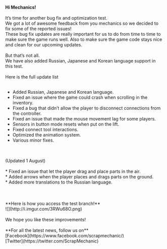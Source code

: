 **Hi Mechanics!**<br/>
<br/>
It’s time for another bug fix and optimization test.<br/>
We got a lot of awesome feedback from you mechanics so we decided to fix some of the reported issues! <br/>
These bug fix updates are really important for us to do from time to time to make sure the game runs well. Also to make sure the game code stays nice and clean for our upcoming updates. <br/>
<br/>
But that’s not all. <br/>
We have also added Russian, Japanese and Korean language support in this test. <br/>
<br/>
Here is the full update list<br/>
<br/>
* Added Russian, Japanese and Korean language. <br/>
* Fixed an issue where the game could crash when scrolling in the inventory.<br/>
* Fixed a bug that didn’t allow the player to disconnect connections from the controller.<br/>
* Fixed an issue that made the mouse movement lag for some players.<br/>
* Sensors in button mode resets when put on the lift.<br/>
* Fixed connect tool interactions.<br/>
* Optimized the animation system.<br/>
* Various minor fixes.<br/><br/>
<br/>
(Updated 1 August)<br/>
<br/>
* Fixed an issue that let the player drag and place parts in the air.<br/>
* Added arrows when the player places and drags parts on the ground.<br/>
* Added more translations to the Russian language.<br/>
<br/><br/>
<br/>
**Here is how you access the test branch!**<br/>
![](http://i.imgur.com/3RWu68O.png)<br/>
<br/>
We hope you like these improvements!<br/>
<br/>
**For all the latest news, follow us on**<br/>
[Facebook](https://www.facebook.com/scrapmechanic/)<br/>
[Twitter](https://twitter.com/ScrapMechanic)